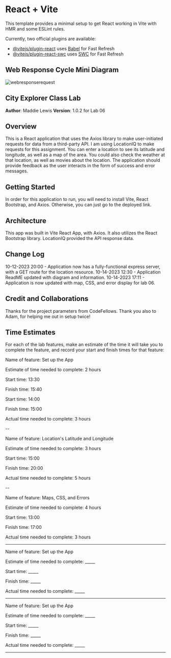 # React + Vite

This template provides a minimal setup to get React working in Vite with HMR and some ESLint rules.

Currently, two official plugins are available:

- [@vitejs/plugin-react](https://github.com/vitejs/vite-plugin-react/blob/main/packages/plugin-react/README.md) uses [Babel](https://babeljs.io/) for Fast Refresh
- [@vitejs/plugin-react-swc](https://github.com/vitejs/vite-plugin-react-swc) uses [SWC](https://swc.rs/) for Fast Refresh

## Web Response Cycle Mini Diagram

![webresponserequest](https://github.com/maddieamie/city-explorer/assets/118625447/8019bbfa-3406-47a5-a641-5022edbf8418)


## City Explorer Class Lab

**Author**: Maddie Lewis
**Version**: 1.0.2 for Lab 06

## Overview

This is a React application that uses the Axios library to make user-initiated requests for data from a third-party API. I am using LocationIQ to make requests for this assignment. You can enter a location to see its latitude and longitude, as well as a map of the area. You could also check the weather at that location, as well as movies about the location. The application should provide feedback as the user interacts in the form of success and error messages.

## Getting Started

In order for this application to run, you will need to install Vite, React Bootstrap, and Axios. Otherwise, you can just go to the deployed link. 

## Architecture

This app was built in Vite React App, with Axios. It also utilizes the React Bootstrap library. LocationIQ provided the API response data. 

## Change Log

10-12-2023 20:00  - Application now has a fully-functional express server, with a GET route for the location resource.
10-14-2023 12:30  - Application ReadME updated with diagram and information. 
10-14-2023 17:11 - Application is now updated with map, CSS, and error display for lab 06.

## Credit and Collaborations

Thanks for the project parameters from CodeFellows. Thank you also to Adam, for helping me out in setup twice!

## Time Estimates

For each of the lab features, make an estimate of the time it will take you to complete the feature, and record your start and finish times for that feature:

Name of feature: Set up the App

Estimate of time needed to complete: 2 hours

Start time: 13:30

Finish time: 15:40

Start time: 14:00

Finish time: 15:00

Actual time needed to complete: 3 hours

--

Name of feature: Location's Latitude and Longitude

Estimate of time needed to complete: 3 hours

Start time: 15:00

Finish time: 20:00

Actual time needed to complete: 5 hours

--

Name of feature: Maps, CSS, and Errors

Estimate of time needed to complete: 4 hours

Start time: 13:00

Finish time: 17:00

Actual time needed to complete: 3 hours

---

Name of feature: Set up the App

Estimate of time needed to complete: _____

Start time: _____

Finish time: _____

Actual time needed to complete: _____

---

Name of feature: Set up the App

Estimate of time needed to complete: _____

Start time: _____

Finish time: _____

Actual time needed to complete: _____

---
